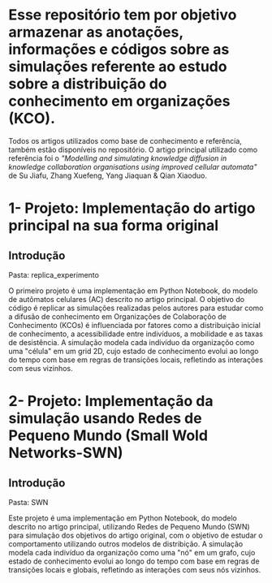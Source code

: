 # Esse repositório tem por objetivo armazenar as anotações, informações e códigos sobre as simulações referente ao estudo sobre a distribuição do conhecimento em organizações (KCO).

Todos os artigos utilizados como base de conhecimento e referência, também estão disponíveis no repositório.
O artigo principal utilizado como referência foi o *"Modelling and simulating knowledge diffusion in knowledge collaboration organisations using improved cellular automata"* de Su Jiafu, Zhang Xuefeng, Yang Jiaquan & Qian Xiaoduo.

# 1- Projeto: Implementação do artigo principal na sua forma original 
## Introdução

Pasta: replica_experimento

O primeiro projeto é uma implementação em Python Notebook, do modelo de autômatos celulares (AC) descrito no artigo principal.
O objetivo do código é replicar as simulações realizadas pelos autores para estudar como a difusão de conhecimento em Organizações de Colaboraçõo de Conhecimento (KCOs) é influenciada por fatores como a distribuição inicial de conhecimento, a acessibilidade entre indivíduos, a mobilidade e as taxas de desistência.
A simulação modela cada indivíduo da organizaçõo como uma "célula" em um grid 2D, cujo estado de conhecimento evolui ao longo do tempo com base em regras de transições locais, refletindo as interações com seus vizinhos.

# 2- Projeto: Implementação da simulação usando Redes de Pequeno Mundo (Small Wold Networks-SWN)
## Introdução

Pasta: SWN

Este projeto é uma implementação em Python Notebook, do modelo descrito no artigo principal, utilizando Redes de Pequeno Mundo (SWN) para simulação dos objetivos do artigo original, com o objetivo de estudar o comportamento utilizando outros modelos de distribição.
A simulação modela cada indivíduo da organizaçõo como uma "nó" em um grafo, cujo estado de conhecimento evolui ao longo do tempo com base em regras de transições locais e globais, refletindo as interações com seus nós vizinhos.
